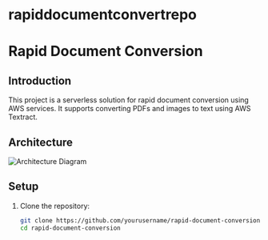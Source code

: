 # rapiddocumentconvertrepo
# Rapid Document Conversion

## Introduction
This project is a serverless solution for rapid document conversion using AWS services. It supports converting PDFs and images to text using AWS Textract.

## Architecture
![Architecture Diagram](docs/architecture_diagram.png)

## Setup
1. Clone the repository:
   ```sh
   git clone https://github.com/yourusername/rapid-document-conversion.git
   cd rapid-document-conversion
